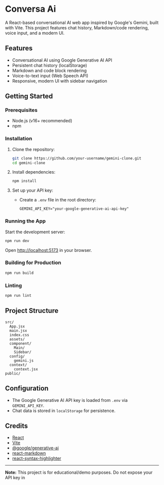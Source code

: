 # Conversa Ai

A React-based conversational AI web app inspired by Google's Gemini, built with Vite. This project features chat history, Markdown/code rendering, voice input, and a modern UI.

## Features

- Conversational AI using Google Generative AI API
- Persistent chat history (localStorage)
- Markdown and code block rendering
- Voice-to-text input (Web Speech API)
- Responsive, modern UI with sidebar navigation

## Getting Started

### Prerequisites

- Node.js (v16+ recommended)
- npm

### Installation

1. Clone the repository:

   ```sh
   git clone https://github.com/your-username/gemini-clone.git
   cd gemini-clone
   ```

2. Install dependencies:

   ```sh
   npm install
   ```

3. Set up your API key:

   - Create a `.env` file in the root directory:
     ```
     GEMINI_API_KEY="your-google-generative-ai-api-key"
     ```

### Running the App

Start the development server:

```sh
npm run dev
```

Open [http://localhost:5173](http://localhost:5173) in your browser.

### Building for Production

```sh
npm run build
```

### Linting

```sh
npm run lint
```

## Project Structure

```
src/
  App.jsx
  main.jsx
  index.css
  assets/
  component/
    Main/
    Sidebar/
  config/
    gemini.js
  context/
    context.jsx
public/
```

## Configuration

- The Google Generative AI API key is loaded from `.env` via `GEMINI_API_KEY`.
- Chat data is stored in `localStorage` for persistence.

## Credits

- [React](https://react.dev/)
- [Vite](https://vitejs.dev/)
- [@google/generative-ai](https://www.npmjs.com/package/@google/generative-ai)
- [react-markdown](https://github.com/remarkjs/react-markdown)
- [react-syntax-highlighter](https://github.com/react-syntax-highlighter/react-syntax-highlighter)

---

**Note:** This project is for educational/demo purposes. Do not expose your API key in
